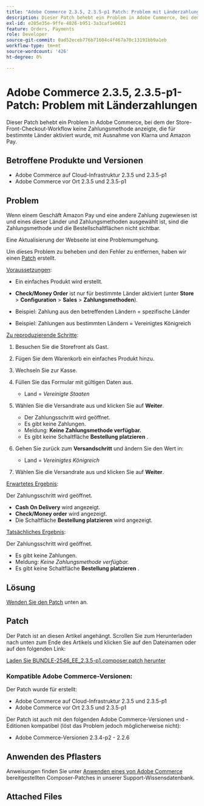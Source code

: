 ```yaml
---
title: "Adobe Commerce 2.3.5, 2.3.5-p1 Patch: Problem mit Länderzahlungen"
description: Dieser Patch behebt ein Problem in Adobe Commerce, bei dem der Store-Front-Checkout-Workflow keine Zahlungsmethode anzeigte, die für bestimmte Länder aktiviert wurde, mit Ausnahme von Klarna und Amazon Pay.
exl-id: e205e35e-9ffe-4826-b951-3a3caf1e0621
feature: Orders, Payments
role: Developer
source-git-commit: 0ad52eceb776b71604c4f467a70c13191bb9a1eb
workflow-type: tm+mt
source-wordcount: '426'
ht-degree: 0%

---
```


# Adobe Commerce 2.3.5, 2.3.5-p1-Patch: Problem mit Länderzahlungen

Dieser Patch behebt ein Problem in Adobe Commerce, bei dem der Store-Front-Checkout-Workflow keine Zahlungsmethode anzeigte, die für bestimmte Länder aktiviert wurde, mit Ausnahme von Klarna und Amazon Pay.

## Betroffene Produkte und Versionen

* Adobe Commerce auf Cloud-Infrastruktur 2.3.5 und 2.3.5-p1
* Adobe Commerce vor Ort 2.3.5 und 2.3.5-p1

## Problem

Wenn einem Geschäft Amazon Pay und eine andere Zahlung zugewiesen ist und eines dieser Länder und Zahlungsmethoden ausgewählt ist, sind die Zahlungsmethode und die Bestellschaltflächen nicht sichtbar.

Eine Aktualisierung der Webseite ist eine Problemumgehung.

Um dieses Problem zu beheben und den Fehler zu entfernen, haben wir einen [Patch](assets/BUNDLE-2546_EE_2.3.5-p1.composer.patch.zip) erstellt.

<u>Voraussetzungen</u>:

* Ein einfaches Produkt wird erstellt.
* **Check/Money Order** ist nur für bestimmte Länder aktiviert (unter **Store** > **Configuration** > **Sales** > **Zahlungsmethoden**).

* Beispiel: Zahlung aus den betreffenden Ländern = spezifische Länder
* Beispiel: Zahlungen aus bestimmten Ländern = Vereinigtes Königreich

<u>Zu reproduzierende Schritte</u>:

1. Besuchen Sie die Storefront als Gast.
1. Fügen Sie dem Warenkorb ein einfaches Produkt hinzu.
1. Wechseln Sie zur Kasse.
1. Füllen Sie das Formular mit gültigen Daten aus.

   * Land = *Vereinigte Staaten*

1. Wählen Sie die Versandrate aus und klicken Sie auf **Weiter**.

   * Der Zahlungsschritt wird geöffnet.
   * Es gibt keine Zahlungen.
   * Meldung: **Keine Zahlungsmethode verfügbar.**
   * Es gibt keine Schaltfläche **Bestellung platzieren** .

1. Gehen Sie zurück zum **Versandschritt** und ändern Sie den Wert in:

   * Land = *Vereinigtes Königreich*

1. Wählen Sie die Versandrate aus und klicken Sie auf **Weiter**.

<u>Erwartetes Ergebnis</u>:

Der Zahlungsschritt wird geöffnet.

* **Cash On Delivery** wird angezeigt.
* **Check/Money order** wird angezeigt.
* Die Schaltfläche **Bestellung platzieren** wird angezeigt.

<u>Tatsächliches Ergebnis</u>:

Der Zahlungsschritt wird geöffnet.

* Es gibt keine Zahlungen.
* Meldung: *Keine Zahlungsmethode verfügbar.*
* Es gibt keine Schaltfläche **Bestellung platzieren** .

## Lösung

[Wenden Sie den Patch](assets/BUNDLE-2546_EE_2.3.5-p1.composer.patch.zip) unten an.

## Patch

Der Patch ist an diesen Artikel angehängt. Scrollen Sie zum Herunterladen nach unten zum Ende des Artikels und klicken Sie auf den Dateinamen oder auf den folgenden Link:

[Laden Sie BUNDLE-2546\_EE\_2.3.5-p1.composer.patch herunter](assets/BUNDLE-2546_EE_2.3.5-p1.composer.patch.zip)

### Kompatible Adobe Commerce-Versionen:

Der Patch wurde für erstellt:

* Adobe Commerce auf Cloud-Infrastruktur 2.3.5 und 2.3.5-p1
* Adobe Commerce vor Ort 2.3.5 und 2.3.5-p1

Der Patch ist auch mit den folgenden Adobe Commerce-Versionen und -Editionen kompatibel (löst das Problem jedoch möglicherweise nicht):

* Adobe Commerce-Versionen 2.3.4-p2 - 2.2.6

## Anwenden des Pflasters

Anweisungen finden Sie unter [Anwenden eines von Adobe Commerce](/help/how-to/general/how-to-apply-a-composer-patch-provided-by-magento.md) bereitgestellten Composer-Patches in unserer Support-Wissensdatenbank.

## Attached Files
